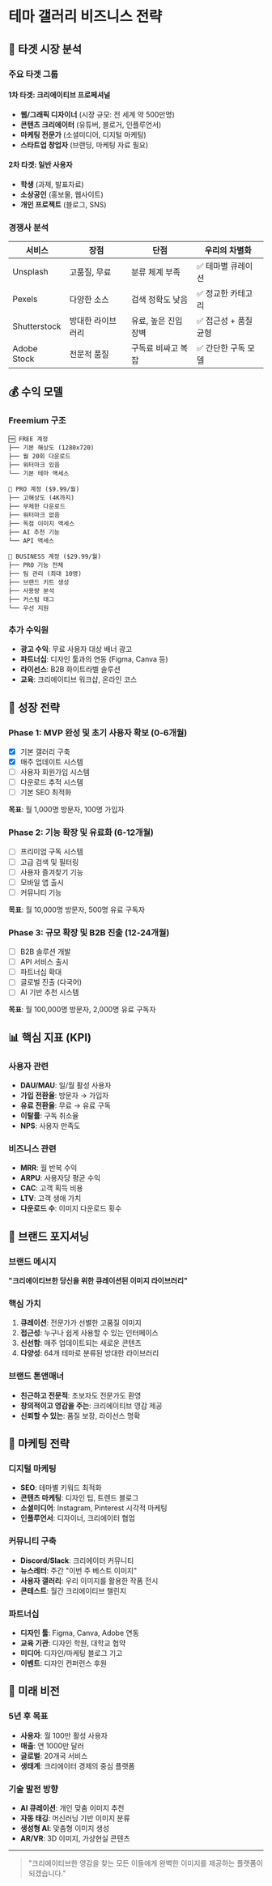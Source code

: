 # 테마 갤러리 비즈니스 전략

## 🎯 타겟 시장 분석

### 주요 타겟 그룹

#### 1차 타겟: 크리에이티브 프로페셔널
- **웹/그래픽 디자이너** (시장 규모: 전 세계 약 500만명)
- **콘텐츠 크리에이터** (유튜버, 블로거, 인플루언서)
- **마케팅 전문가** (소셜미디어, 디지털 마케팅)
- **스타트업 창업자** (브랜딩, 마케팅 자료 필요)

#### 2차 타겟: 일반 사용자
- **학생** (과제, 발표자료)
- **소상공인** (홍보물, 웹사이트)
- **개인 프로젝트** (블로그, SNS)

### 경쟁사 분석

| 서비스 | 장점 | 단점 | 우리의 차별화 |
|--------|------|------|---------------|
| Unsplash | 고품질, 무료 | 분류 체계 부족 | ✅ 테마별 큐레이션 |
| Pexels | 다양한 소스 | 검색 정확도 낮음 | ✅ 정교한 카테고리 |
| Shutterstock | 방대한 라이브러리 | 유료, 높은 진입장벽 | ✅ 접근성 + 품질 균형 |
| Adobe Stock | 전문적 품질 | 구독료 비싸고 복잡 | ✅ 간단한 구독 모델 |

## 💰 수익 모델

### Freemium 구조
```
🆓 FREE 계정
├── 기본 해상도 (1280x720)
├── 월 20회 다운로드
├── 워터마크 있음
└── 기본 테마 액세스

💎 PRO 계정 ($9.99/월)
├── 고해상도 (4K까지)
├── 무제한 다운로드
├── 워터마크 없음
├── 독점 이미지 액세스
├── AI 추천 기능
└── API 액세스

🏢 BUSINESS 계정 ($29.99/월)
├── PRO 기능 전체
├── 팀 관리 (최대 10명)
├── 브랜드 키트 생성
├── 사용량 분석
├── 커스텀 태그
└── 우선 지원
```

### 추가 수익원
- **광고 수익**: 무료 사용자 대상 배너 광고
- **파트너십**: 디자인 툴과의 연동 (Figma, Canva 등)
- **라이선스**: B2B 화이트라벨 솔루션
- **교육**: 크리에이티브 워크샵, 온라인 코스

## 🚀 성장 전략

### Phase 1: MVP 완성 및 초기 사용자 확보 (0-6개월)
- [x] 기본 갤러리 구축
- [x] 매주 업데이트 시스템
- [ ] 사용자 회원가입 시스템
- [ ] 다운로드 추적 시스템
- [ ] 기본 SEO 최적화

**목표**: 월 1,000명 방문자, 100명 가입자

### Phase 2: 기능 확장 및 유료화 (6-12개월)
- [ ] 프리미엄 구독 시스템
- [ ] 고급 검색 및 필터링
- [ ] 사용자 즐겨찾기 기능
- [ ] 모바일 앱 출시
- [ ] 커뮤니티 기능

**목표**: 월 10,000명 방문자, 500명 유료 구독자

### Phase 3: 규모 확장 및 B2B 진출 (12-24개월)
- [ ] B2B 솔루션 개발
- [ ] API 서비스 출시
- [ ] 파트너십 확대
- [ ] 글로벌 진출 (다국어)
- [ ] AI 기반 추천 시스템

**목표**: 월 100,000명 방문자, 2,000명 유료 구독자

## 📊 핵심 지표 (KPI)

### 사용자 관련
- **DAU/MAU**: 일/월 활성 사용자
- **가입 전환율**: 방문자 → 가입자
- **유료 전환율**: 무료 → 유료 구독
- **이탈률**: 구독 취소율
- **NPS**: 사용자 만족도

### 비즈니스 관련
- **MRR**: 월 반복 수익
- **ARPU**: 사용자당 평균 수익
- **CAC**: 고객 획득 비용
- **LTV**: 고객 생애 가치
- **다운로드 수**: 이미지 다운로드 횟수

## 🎨 브랜드 포지셔닝

### 브랜드 메시지
**"크리에이티브한 당신을 위한 큐레이션된 이미지 라이브러리"**

### 핵심 가치
1. **큐레이션**: 전문가가 선별한 고품질 이미지
2. **접근성**: 누구나 쉽게 사용할 수 있는 인터페이스  
3. **신선함**: 매주 업데이트되는 새로운 콘텐츠
4. **다양성**: 64개 테마로 분류된 방대한 라이브러리

### 브랜드 톤앤매너
- **친근하고 전문적**: 초보자도 전문가도 환영
- **창의적이고 영감을 주는**: 크리에이티브 영감 제공
- **신뢰할 수 있는**: 품질 보장, 라이선스 명확

## 📱 마케팅 전략

### 디지털 마케팅
- **SEO**: 테마별 키워드 최적화
- **콘텐츠 마케팅**: 디자인 팁, 트렌드 블로그
- **소셜미디어**: Instagram, Pinterest 시각적 마케팅
- **인플루언서**: 디자이너, 크리에이터 협업

### 커뮤니티 구축
- **Discord/Slack**: 크리에이터 커뮤니티
- **뉴스레터**: 주간 "이번 주 베스트 이미지"
- **사용자 갤러리**: 우리 이미지를 활용한 작품 전시
- **콘테스트**: 월간 크리에이티브 챌린지

### 파트너십
- **디자인 툴**: Figma, Canva, Adobe 연동
- **교육 기관**: 디자인 학원, 대학교 협약
- **미디어**: 디자인/마케팅 블로그 기고
- **이벤트**: 디자인 컨퍼런스 후원

## 🔮 미래 비전

### 5년 후 목표
- **사용자**: 월 100만 활성 사용자
- **매출**: 연 1000만 달러
- **글로벌**: 20개국 서비스
- **생태계**: 크리에이터 경제의 중심 플랫폼

### 기술 발전 방향
- **AI 큐레이션**: 개인 맞춤 이미지 추천
- **자동 태깅**: 머신러닝 기반 이미지 분류
- **생성형 AI**: 맞춤형 이미지 생성
- **AR/VR**: 3D 이미지, 가상현실 콘텐츠

---

> "크리에이티브한 영감을 찾는 모든 이들에게 완벽한 이미지를 제공하는 플랫폼이 되겠습니다."